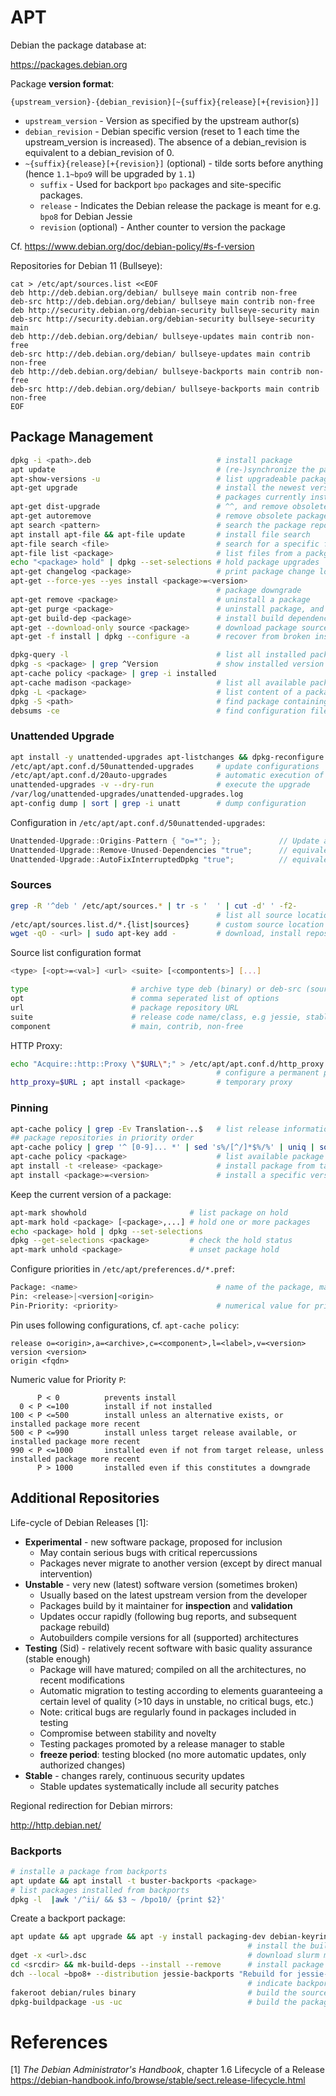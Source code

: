 # APT

Debian the package database at: 

<https://packages.debian.org>

Package **version format**:

```
{upstream_version}-{debian_revision}[~{suffix}{release}[+{revision}]]
```

* `upstream_version` - Version as specified by the upstream author(s)
* `debian_revision` - Debian specific version (reset to 1 each time the upstream_version is increased). The absence of a debian_revision is equivalent to a debian_revision of 0.
* `~{suffix}{release}[+{revision}]` (optional) - tilde sorts before anything (hence `1.1~bpo9` will be upgraded by `1.1`)
  * `suffix` - Used for backport `bpo` packages and site-specific packages.
  * `release` - Indicates the Debian release the package is meant for e.g. `bpo8` for Debian Jessie
  * `revision` (optional) - Anther counter to version the package 

Cf. <https://www.debian.org/doc/debian-policy/#s-f-version>

Repositories for Debian 11 (Bullseye):

```shell
cat > /etc/apt/sources.list <<EOF
deb http://deb.debian.org/debian/ bullseye main contrib non-free
deb-src http://deb.debian.org/debian/ bullseye main contrib non-free
deb http://security.debian.org/debian-security bullseye-security main
deb-src http://security.debian.org/debian-security bullseye-security main
deb http://deb.debian.org/debian/ bullseye-updates main contrib non-free
deb-src http://deb.debian.org/debian/ bullseye-updates main contrib non-free
deb http://deb.debian.org/debian/ bullseye-backports main contrib non-free
deb-src http://deb.debian.org/debian/ bullseye-backports main contrib non-free
EOF
```

## Package Management

```bash
dpkg -i <path>.deb                            # install package
apt update                                    # (re-)synchronize the package index
apt-show-versions -u                          # list upgradeable packages
apt-get upgrade                               # install the newest versions of all 
                                              # packages currently installed
apt-get dist-upgrade                          # ^^, and remove obsolete packages
apt-get autoremove                            # remove obsolete packages
apt search <pattern>                          # search the package repos
apt install apt-file && apt-file update       # install file search
apt-file search <file>                        # search for a specific file in repos
apt-file list <package>                       # list files from a packge
echo "<package> hold" | dpkg --set-selections # hold package upgrades
apt-get changelog <package>                   # print package change log
apt-get --force-yes --yes install <package>=<version>
                                              # package downgrade
apt-get remove <package>                      # uninstall a package
apt-get purge <package>                       # uninstall package, and remove config/state
apt-get build-dep <package>                   # install build dependencies 
apt-get --download-only source <package>      # download package source code
apt-get -f install | dpkg --configure -a      # recover from broken installation
```
```bash
dpkg-query -l                                 # list all installed packages
dpkg -s <package> | grep ^Version             # show installed version of package
apt-cache policy <package> | grep -i installed
apt-cache madison <package>                   # list all available package versions in the repositories (binary + sources)
dpkg -L <package>                             # list content of a package (if installed)
dpkg -S <path>                                # find package containing file (if installed)
debsums -ce                                   # find configuration files changed from default 
```

### Unattended Upgrade

```bash
apt install -y unattended-upgrades apt-listchanges && dpkg-reconfigure -plow unattended-upgrades
/etc/apt/apt.conf.d/50unattended-upgrades     # update configurations
/etc/apt/apt.conf.d/20auto-upgrades           # automatic execution of unattended-upgrades
unattended-upgrades -v --dry-run              # execute the upgrade
/var/log/unattended-upgrades/unattended-upgrades.log
apt-config dump | sort | grep -i unatt        # dump configuration
```

Configuration in `/etc/apt/apt.conf.d/50unattended-upgrades`:

```c++
Unattended-Upgrade::Origins-Pattern { "o=*"; };             // Update all sources
Unattended-Upgrade::Remove-Unused-Dependencies "true";      // equivalent to apt-get autoremove
Unattended-Upgrade::AutoFixInterruptedDpkg "true";          // equivalent to dpkg --force-confold --configure -a
```

### Sources

```bash
grep -R '^deb ' /etc/apt/sources.* | tr -s '  ' | cut -d' ' -f2-
                                              # list all source locations
/etc/apt/sources.list.d/*.{list|sources}      # custom source location configuration
wget -qO - <url> | sudo apt-key add -         # download, install repository key
```

Source list configuration format

```bash
<type> [<opt>=<val>] <url> <suite> [<compontents>] [...] 

type                       # archive type deb (binary) or deb-src (source code)
opt                        # comma seperated list of options
url                        # package repository URL
suite                      # release code name/class, e.g jessie, stable
component                  # main, contrib, non-free
```

HTTP Proxy:

```bash
echo "Acquire::http::Proxy \"$URL\";" > /etc/apt/apt.conf.d/http_proxy.conf
                                              # configure a permanent proxy
http_proxy=$URL ; apt install <package>       # temporary proxy
```

### Pinning

```bash
apt-cache policy | grep -Ev Translation-..$   # list release information
## package repositories in priority order
apt-cache policy | grep '^ [0-9]... *' | sed 's%/[^/]*$%/%' | uniq | sort -r
apt-cache policy <package>                    # list available package versions
apt install -t <release> <package>            # install package from target release
apt install <package>=<version>               # install a specific version
```

Keep the current version of a package:

```bash
apt-mark showhold                       # list package on hold
apt-mark hold <package> [<package>,...] # hold one or more packages
echo <package> hold | dpkg --set-selections   
dpkg --get-selections <package>         # check the hold status
apt-mark unhold <package>               # unset package hold
```
Configure priorities in `/etc/apt/preferences.d/*.pref`:

```bash
Package: <name>                               # name of the package, may include *
Pin: <release>|<version|<origin>   
Pin-Priority: <priority>                      # numerical value for priority
```

Pin uses following configurations, cf. `apt-cache policy`:

```
release o=<origin>,a=<archive>,c=<component>,l=<label>,v=<version>
version <version>
origin <fqdn>
```

Numeric value for Priority `P`:

```
      P < 0          prevents install
  0 < P <=100        install if not installed
100 < P <=500        install unless an alternative exists, or installed package more recent
500 < P <=990        install unless target release available, or installed package more recent
990 < P <=1000       installed even if not from target release, unless installed package more recent
      P > 1000       installed even if this constitutes a downgrade
```

## Additional Repositories

Life-cycle of Debian Releases [1]:

* **Experimental** - new software package, proposed for inclusion
  - May contain serious bugs with critical repercussions
  - Packages never migrate to another version (except by direct manual intervention)
* **Unstable** - very new (latest) software version (sometimes broken)
  - Usually based on the latest upstream version from the developer 
  - Packages build by it maintainer for **inspection** and **validation**
  - Updates occur rapidly (following bug reports, and subsequent package rebuild)
  - Autobuilders compile versions for all (supported) architectures
* **Testing** (Sid) - relatively recent software with basic quality assurance (stable enough)
  - Package will have matured; compiled on all the architectures, no recent modifications
  - Automatic migration to testing according to elements guaranteeing a certain level of quality (>10 days in unstable, no critical bugs, etc.)
  - Note: critical bugs are regularly found in packages included in testing
  - Compromise between stability and novelty
  - Testing packages promoted by a release manager to stable
  - **freeze period**: testing blocked (no more automatic updates, only authorized changes)
* **Stable** - changes rarely, continuous security updates
  - Stable updates systematically include all security patches

Regional redirection for Debian mirrors:

<http://http.debian.net/>


### Backports


```bash
# installe a package from backports
apt update && apt install -t buster-backports <package>
# list packages installed from backports
dpkg -l  |awk '/^ii/ && $3 ~ /bpo10/ {print $2}'
```

Create a backport package:

```bash
apt update && apt upgrade && apt -y install packaging-dev debian-keyring devscripts equivs
                                                     # install the build environment
dget -x <url>.dsc                                    # download slurm meta packages
cd <srcdir> && mk-build-deps --install --remove      # install package dependencies
dch --local ~bpo8+ --distribution jessie-backports "Rebuild for jessie-backports."
                                                     # indicate backport in changelog
fakeroot debian/rules binary                         # build the source
dpkg-buildpackage -us -uc                            # build the package
```


# References

[1] _The Debian Administrator's Handbook_, chapter 1.6 Lifecycle of a Release  
<https://debian-handbook.info/browse/stable/sect.release-lifecycle.html>

